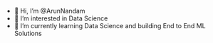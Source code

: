 - 👋 Hi, I’m @ArunNandam
- 👀 I’m interested in Data Science 
- 🌱 I’m currently learning Data Science and building End to End ML Solutions

<!---
ArunNandam/ArunNandam is a ✨ special ✨ repository because its `README.md` (this file) appears on your GitHub profile.
You can click the Preview link to take a look at your changes.
--->
